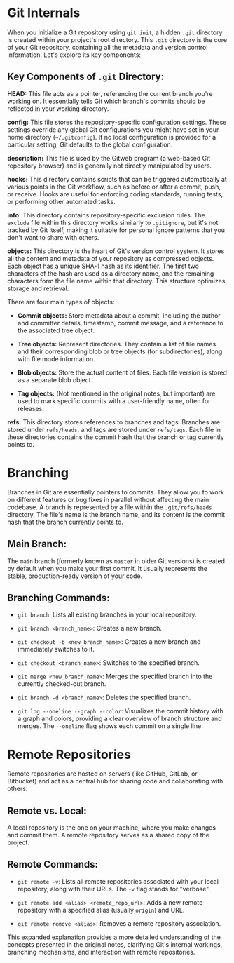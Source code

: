 # Git Internals

When you initialize a Git repository using `git init`, a hidden `.git` directory is created within your project's root directory. This `.git` directory is the core of your Git repository, containing all the metadata and version control information.  Let's explore its key components:

## Key Components of `.git` Directory:

**HEAD:**  This file acts as a pointer, referencing the current branch you're working on.  It essentially tells Git which branch's commits should be reflected in your working directory.

**config:** This file stores the repository-specific configuration settings.  These settings override any global Git configurations you might have set in your home directory (`~/.gitconfig`).  If no local configuration is provided for a particular setting, Git defaults to the global configuration.

**description:** This file is used by the Gitweb program (a web-based Git repository browser) and is generally not directly manipulated by users.

**hooks:**  This directory contains scripts that can be triggered automatically at various points in the Git workflow, such as before or after a commit, push, or receive.  Hooks are useful for enforcing coding standards, running tests, or performing other automated tasks.

**info:** This directory contains repository-specific exclusion rules.  The `exclude` file within this directory works similarly to `.gitignore`, but it's not tracked by Git itself, making it suitable for personal ignore patterns that you don't want to share with others.

**objects:** This directory is the heart of Git's version control system. It stores all the content and metadata of your repository as compressed objects. Each object has a unique SHA-1 hash as its identifier.  The first two characters of the hash are used as a directory name, and the remaining characters form the file name within that directory. This structure optimizes storage and retrieval.

There are four main types of objects:

* **Commit objects:** Store metadata about a commit, including the author and committer details, timestamp, commit message, and a reference to the associated tree object.

* **Tree objects:** Represent directories. They contain a list of file names and their corresponding blob or tree objects (for subdirectories), along with file mode information.

* **Blob objects:** Store the actual content of files.  Each file version is stored as a separate blob object.

* **Tag objects:**  (Not mentioned in the original notes, but important) are used to mark specific commits with a user-friendly name, often for releases.

**refs:** This directory stores references to branches and tags.  Branches are stored under `refs/heads`, and tags are stored under `refs/tags`.  Each file in these directories contains the commit hash that the branch or tag currently points to.


# Branching

Branches in Git are essentially pointers to commits. They allow you to work on different features or bug fixes in parallel without affecting the main codebase. A branch is represented by a file within the `.git/refs/heads` directory. The file's name is the branch name, and its content is the commit hash that the branch currently points to.

## Main Branch:

The `main` branch (formerly known as `master` in older Git versions) is created by default when you make your first commit.  It usually represents the stable, production-ready version of your code.

## Branching Commands:

* `git branch`: Lists all existing branches in your local repository.

* `git branch <branch_name>`: Creates a new branch.

* `git checkout -b <new_branch_name>`: Creates a new branch and immediately switches to it.

* `git checkout <branch_name>`: Switches to the specified branch.

* `git merge <new_branch_name>`:  Merges the specified branch into the currently checked-out branch.

* `git branch -d <branch_name>`: Deletes the specified branch.

* `git log --oneline --graph --color`:  Visualizes the commit history with a graph and colors, providing a clear overview of branch structure and merges.  The `--oneline` flag shows each commit on a single line.


# Remote Repositories

Remote repositories are hosted on servers (like GitHub, GitLab, or Bitbucket) and act as a central hub for sharing code and collaborating with others.

## Remote vs. Local:

A local repository is the one on your machine, where you make changes and commit them.  A remote repository serves as a shared copy of the project.

## Remote Commands:

* `git remote -v`: Lists all remote repositories associated with your local repository, along with their URLs.  The `-v` flag stands for "verbose".

* `git remote add <alias> <remote_repo_url>`: Adds a new remote repository with a specified alias (usually `origin`) and URL.

* `git remote remove <alias>`: Removes a remote repository association.


This expanded explanation provides a more detailed understanding of the concepts presented in the original notes, clarifying Git's internal workings, branching mechanisms, and interaction with remote repositories.
